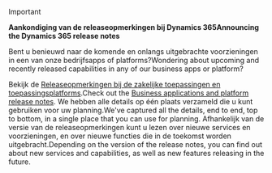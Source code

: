 > [!IMPORTANT]
> <span data-ttu-id="79030-101">**Aankondiging van de releaseopmerkingen bij Dynamics 365**</span><span class="sxs-lookup"><span data-stu-id="79030-101">**Announcing the Dynamics 365 release notes**</span></span>
>
> <span data-ttu-id="79030-102">Bent u benieuwd naar de komende en onlangs uitgebrachte voorzieningen in een van onze bedrijfsapps of platforms?</span><span class="sxs-lookup"><span data-stu-id="79030-102">Wondering about upcoming and recently released capabilities in any of our business apps or platform?</span></span> 
> 
> <span data-ttu-id="79030-103">Bekijk de [Releaseopmerkingen bij de zakelijke toepassingen en toepassingsplatforms](https://go.microsoft.com/fwlink/?linkid=2010158).</span><span class="sxs-lookup"><span data-stu-id="79030-103">Check out the [Business applications and platform release notes](https://go.microsoft.com/fwlink/?linkid=2010158).</span></span> <span data-ttu-id="79030-104">We hebben alle details op één plaats verzameld die u kunt gebruiken voor uw planning.</span><span class="sxs-lookup"><span data-stu-id="79030-104">We've captured all the details, end to end, top to bottom, in a single place that you can use for planning.</span></span> <span data-ttu-id="79030-105">Afhankelijk van de versie van de releaseopmerkingen kunt u lezen over nieuwe services en voorzieningen, en over nieuwe functies die in de toekomst worden uitgebracht.</span><span class="sxs-lookup"><span data-stu-id="79030-105">Depending on the version of the release notes, you can find out about new services and capabilities, as well as new features releasing in the future.</span></span>
